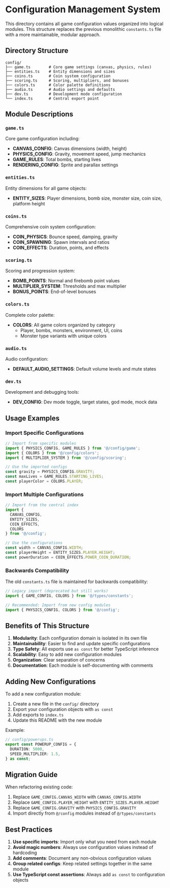 # Configuration Management System

This directory contains all game configuration values organized into logical modules. This structure replaces the previous monolithic `constants.ts` file with a more maintainable, modular approach.

## Directory Structure

```
config/
├── game.ts        # Core game settings (canvas, physics, rules)
├── entities.ts    # Entity dimensions and sizes
├── coins.ts       # Coin system configuration
├── scoring.ts     # Scoring, multipliers, and bonuses
├── colors.ts      # Color palette definitions
├── audio.ts       # Audio settings and defaults
├── dev.ts         # Development mode configuration
└── index.ts       # Central export point
```

## Module Descriptions

### `game.ts`
Core game configuration including:
- **CANVAS_CONFIG**: Canvas dimensions (width, height)
- **PHYSICS_CONFIG**: Gravity, movement speed, jump mechanics
- **GAME_RULES**: Total bombs, starting lives
- **RENDERING_CONFIG**: Sprite and parallax settings

### `entities.ts`
Entity dimensions for all game objects:
- **ENTITY_SIZES**: Player dimensions, bomb size, monster size, coin size, platform height

### `coins.ts`
Comprehensive coin system configuration:
- **COIN_PHYSICS**: Bounce speed, damping, gravity
- **COIN_SPAWNING**: Spawn intervals and ratios
- **COIN_EFFECTS**: Duration, points, and effects

### `scoring.ts`
Scoring and progression system:
- **BOMB_POINTS**: Normal and firebomb point values
- **MULTIPLIER_SYSTEM**: Thresholds and max multiplier
- **BONUS_POINTS**: End-of-level bonuses

### `colors.ts`
Complete color palette:
- **COLORS**: All game colors organized by category
  - Player, bombs, monsters, environment, UI, coins
  - Monster type variants with unique colors

### `audio.ts`
Audio configuration:
- **DEFAULT_AUDIO_SETTINGS**: Default volume levels and mute states

### `dev.ts`
Development and debugging tools:
- **DEV_CONFIG**: Dev mode toggle, target states, god mode, mock data

## Usage Examples

### Import Specific Configurations

```typescript
// Import from specific modules
import { PHYSICS_CONFIG, GAME_RULES } from '@/config/game';
import { COLORS } from '@/config/colors';
import { MULTIPLIER_SYSTEM } from '@/config/scoring';

// Use the imported configs
const gravity = PHYSICS_CONFIG.GRAVITY;
const maxLives = GAME_RULES.STARTING_LIVES;
const playerColor = COLORS.PLAYER;
```

### Import Multiple Configurations

```typescript
// Import from the central index
import { 
  CANVAS_CONFIG, 
  ENTITY_SIZES, 
  COIN_EFFECTS,
  COLORS 
} from '@/config';

// Use the configurations
const width = CANVAS_CONFIG.WIDTH;
const playerHeight = ENTITY_SIZES.PLAYER.HEIGHT;
const powerDuration = COIN_EFFECTS.POWER_COIN_DURATION;
```

### Backwards Compatibility

The old `constants.ts` file is maintained for backwards compatibility:

```typescript
// Legacy import (deprecated but still works)
import { GAME_CONFIG, COLORS } from '@/types/constants';

// Recommended: Import from new config modules
import { PHYSICS_CONFIG, COLORS } from '@/config';
```

## Benefits of This Structure

1. **Modularity**: Each configuration domain is isolated in its own file
2. **Maintainability**: Easier to find and update specific configurations
3. **Type Safety**: All exports use `as const` for better TypeScript inference
4. **Scalability**: Easy to add new configuration modules
5. **Organization**: Clear separation of concerns
6. **Documentation**: Each module is self-documenting with comments

## Adding New Configurations

To add a new configuration module:

1. Create a new file in the `config/` directory
2. Export your configuration objects with `as const`
3. Add exports to `index.ts`
4. Update this README with the new module

Example:
```typescript
// config/powerups.ts
export const POWERUP_CONFIG = {
  DURATION: 5000,
  SPEED_MULTIPLIER: 1.5,
} as const;
```

## Migration Guide

When refactoring existing code:

1. Replace `GAME_CONFIG.CANVAS_WIDTH` with `CANVAS_CONFIG.WIDTH`
2. Replace `GAME_CONFIG.PLAYER_HEIGHT` with `ENTITY_SIZES.PLAYER.HEIGHT`
3. Replace `GAME_CONFIG.GRAVITY` with `PHYSICS_CONFIG.GRAVITY`
4. Import directly from `@/config` modules instead of `@/types/constants`

## Best Practices

1. **Use specific imports**: Import only what you need from each module
2. **Avoid magic numbers**: Always use configuration values instead of hardcoding
3. **Add comments**: Document any non-obvious configuration values
4. **Group related configs**: Keep related settings together in the same module
5. **Use TypeScript const assertions**: Always add `as const` to configuration objects